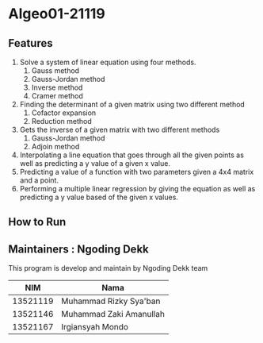 # Algeo01-21119
## Features
1. Solve a system of linear equation using four methods.
   1. Gauss method
   2. Gauss-Jordan method
   3. Inverse method
   4. Cramer method
2. Finding the determinant of a given matrix using two different method
   1. Cofactor expansion
   2. Reduction method
3. Gets the inverse of a given matrix with two different methods
   1. Gauss-Jordan method
   2. Adjoin method
4. Interpolating a line equation that goes through all the given points as well as predicting a y value of a given x value.
5. Predicting a value of a function with two parameters given a 4x4 matrix and a point.
6. Performing a multiple linear regression by giving the equation as well as predicting a y value based of the given x values.
## How to Run
## Maintainers : Ngoding Dekk
This program is develop and maintain by Ngoding Dekk team

| NIM      | Nama                    |
|----------|-------------------------|
| 13521119 | Muhammad Rizky Sya'ban  |
| 13521146 | Muhammad Zaki Amanullah |
| 13521167 | Irgiansyah Mondo        |
